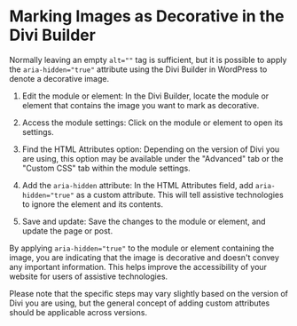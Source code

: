 # Marking Images as Decorative in the Divi Builder
Normally leaving an empty `alt=""` tag is sufficient, but it is possible to apply the `aria-hidden="true"` attribute using the Divi Builder in WordPress to denote a decorative image.

1. Edit the module or element: In the Divi Builder, locate the module or element that contains the image you want to mark as decorative.
   
2. Access the module settings: Click on the module or element to open its settings.
   
3. Find the HTML Attributes option: Depending on the version of Divi you are using, this option may be available under the "Advanced" tab or the "Custom CSS" tab within the module settings.
   
4. Add the `aria-hidden` attribute: In the HTML Attributes field, add `aria-hidden="true"` as a custom attribute. This will tell assistive technologies to ignore the element and its contents.
   
5. Save and update: Save the changes to the module or element, and update the page or post.

By applying `aria-hidden="true"` to the module or element containing the image, you are indicating that the image is decorative and doesn't convey any important information. This helps improve the accessibility of your website for users of assistive technologies.

Please note that the specific steps may vary slightly based on the version of Divi you are using, but the general concept of adding custom attributes should be applicable across versions.